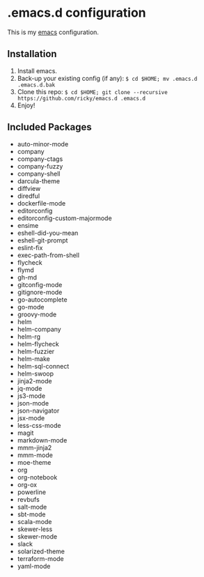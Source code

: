# .emacs.d configuration

This is my [emacs](https://www.gnu.org/software/emacs/) configuration.

## Installation

1. Install emacs.
2. Back-up your existing config (if any): `$ cd $HOME; mv .emacs.d .emacs.d.bak`
3. Clone this repo: `$ cd $HOME; git clone --recursive https://github.com/ricky/emacs.d .emacs.d`
4. Enjoy!

## Included Packages

* auto-minor-mode
* company
* company-ctags
* company-fuzzy
* company-shell
* darcula-theme
* diffview
* diredful
* dockerfile-mode
* editorconfig
* editorconfig-custom-majormode
* ensime
* eshell-did-you-mean
* eshell-git-prompt
* eslint-fix
* exec-path-from-shell
* flycheck
* flymd
* gh-md
* gitconfig-mode
* gitignore-mode
* go-autocomplete
* go-mode
* groovy-mode
* helm
* helm-company
* helm-rg
* helm-flycheck
* helm-fuzzier
* helm-make
* helm-sql-connect
* helm-swoop
* jinja2-mode
* jq-mode
* js3-mode
* json-mode
* json-navigator
* jsx-mode
* less-css-mode
* magit
* markdown-mode
* mmm-jinja2
* mmm-mode
* moe-theme
* org
* org-notebook
* org-ox
* powerline
* revbufs
* salt-mode
* sbt-mode
* scala-mode
* skewer-less
* skewer-mode
* slack
* solarized-theme
* terraform-mode
* yaml-mode
